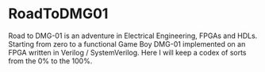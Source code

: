 # RoadToDMG01
Road to DMG-01 is an adventure in Electrical Engineering, FPGAs and HDLs. Starting from zero to a functional Game Boy DMG-01 implemented on an FPGA written in Verilog / SystemVerilog. Here I will keep a codex of sorts from the 0% to the 100%.
